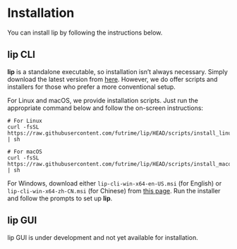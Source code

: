 # Installation

You can install lip by following the instructions below.

## lip CLI

**lip** is a standalone executable, so installation isn’t always necessary. Simply download the latest version from [here](https://github.com/futrime/lip/releases/latest). However, we do offer scripts and installers for those who prefer a more conventional setup.

For Linux and macOS, we provide installation scripts. Just run the appropriate command below and follow the on-screen instructions:

```shell
# For Linux
curl -fsSL https://raw.githubusercontent.com/futrime/lip/HEAD/scripts/install_linux.sh | sh
```

```shell
# For macOS
curl -fsSL https://raw.githubusercontent.com/futrime/lip/HEAD/scripts/install_macos.sh | sh
```

For Windows, download either `lip-cli-win-x64-en-US.msi` (for English) or `lip-cli-win-x64-zh-CN.msi` (for Chinese) from [this page](https://github.com/futrime/lip/releases/latest). Run the installer and follow the prompts to set up **lip**.

## lip GUI

lip GUI is under development and not yet available for installation.
